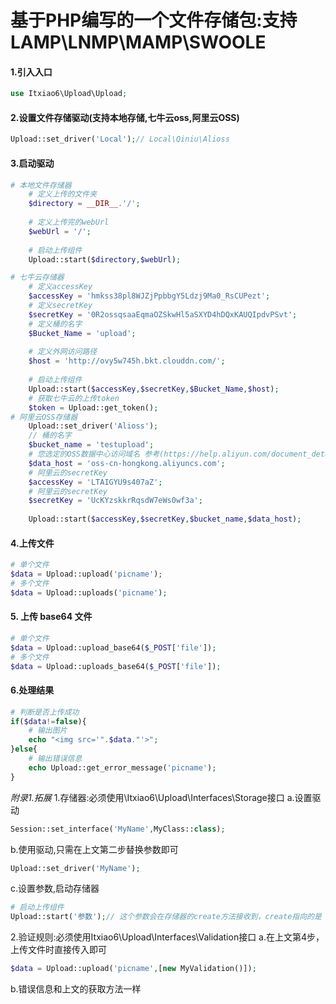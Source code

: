 # 基于PHP编写的一个文件存储包:支持LAMP\LNMP\MAMP\SWOOLE

#### 1.引入入口
```php
use Itxiao6\Upload\Upload;
```
#### 2.设置文件存储驱动(支持本地存储,七牛云oss,阿里云OSS)
```php
Upload::set_driver('Local');// Local\Qiniu\Alioss
```
#### 3.启动驱动
```php
# 本地文件存储器
    # 定义上传的文件夹
    $directory = __DIR__.'/';
    
    # 定义上传完的webUrl
    $webUrl = '/';
    
    # 启动上传组件
    Upload::start($directory,$webUrl);

# 七牛云存储器
    # 定义accessKey
    $accessKey = 'hmkss38pl8WJZjPpbbgY5Ldzj9Ma0_RsCUPezt';
    # 定义secretKey
    $secretKey = '0R2ossqsaaEqmaOZSkwHl5aSXYD4hDQxKAUQIpdvPSvt';
    # 定义桶的名字
    $Bucket_Name = 'upload';
    
    # 定义外网访问路径
    $host = 'http://ovy5w745h.bkt.clouddn.com/';
    
    # 启动上传组件
    Upload::start($accessKey,$secretKey,$Bucket_Name,$host);
    # 获取七牛云的上传token
    $token = Upload::get_token();
# 阿里云OSS存储器
    Upload::set_driver('Alioss');
    // 桶的名字
    $bucket_name = 'testupload';
    # 您选定的OSS数据中心访问域名 参考(https://help.aliyun.com/document_detail/31837.html?spm=5176.doc32100.2.4.QQpTvt)
    $data_host = 'oss-cn-hongkong.aliyuncs.com';
    # 阿里云的secretKey
    $accessKey = 'LTAIGYU9s407aZ';
    # 阿里云的secretKey
    $secretKey = 'UcKYzskkrRqsdW7eWs0wf3a';
    
    Upload::start($accessKey,$secretKey,$bucket_name,$data_host);
```
#### 4.上传文件
```php
# 单个文件
$data = Upload::upload('picname');
# 多个文件
$data = Upload::uploads('picname');
```
#### 5. 上传 base64 文件
```php
# 单个文件
$data = Upload::upload_base64($_POST['file']);
# 多个文件
$data = Upload::uploads_base64($_POST['file']);
```
#### 6.处理结果
```php
# 判断是否上传成功
if($data!=false){
    # 输出图片
    echo "<img src='".$data."'>";
}else{
    # 输出错误信息
    echo Upload::get_error_message('picname');
}
```

*附录1.拓展*
1.存储器:必须使用\Itxiao6\Upload\Interfaces\Storage接口
a.设置驱动
```php
Session::set_interface('MyName',MyClass::class);    
```
b.使用驱动,只需在上文第二步替换参数即可
```php
Upload::set_driver('MyName');
```
c.设置参数,启动存储器
```php
# 启动上传组件
Upload::start('参数');// 这个参数会在存储器的create方法接收到，create指向的是 存储器的构造方法。
```
2.验证规则:必须使用Itxiao6\Upload\Interfaces\Validation接口
a.在上文第4步，上传文件时直接传入即可
```php
$data = Upload::upload('picname',[new MyValidation()]);
```
b.错误信息和上文的获取方法一样